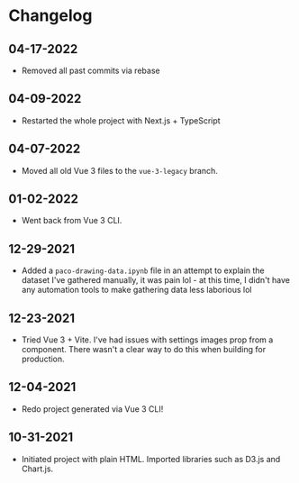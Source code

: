# Changelog

## 04-17-2022

- Removed all past commits via rebase

## 04-09-2022

- Restarted the whole project with Next.js + TypeScript

## 04-07-2022

- Moved all old Vue 3 files to the `vue-3-legacy` branch.

## 01-02-2022

- Went back from Vue 3 CLI.

## 12-29-2021

- Added a `paco-drawing-data.ipynb` file in an attempt to explain the dataset
I've gathered manually, it was pain lol - at this time, I didn't have any
automation tools to make gathering data less laborious lol

## 12-23-2021

- Tried Vue 3 + Vite. I've had issues with settings images prop from a component.
There wasn't a clear way to do this when building for production.

## 12-04-2021

- Redo project generated via Vue 3 CLI!

## 10-31-2021

- Initiated project with plain HTML. Imported libraries such as D3.js and Chart.js.
